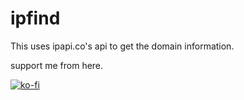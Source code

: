 # ipfind
This uses ipapi.co's api to get the domain information.

support me from here.

[![ko-fi](https://www.ko-fi.com/img/githubbutton_sm.svg)](https://ko-fi.com/K3K51YHQI)
